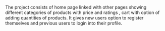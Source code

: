 The project consists of home page linked with other pages showing different categories of products with price and 
ratings , cart with option of adding quantities of products.
It gives new users option to register themselves and previous users to login into their profile.
